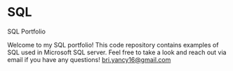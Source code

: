 # SQL
SQL Portfolio

Welcome to my SQL portfolio! This code repository contains examples of SQL used in Microsoft SQL server. Feel free to take a look and reach out via email if you have any questions! bri.yancy16@gmail.com
